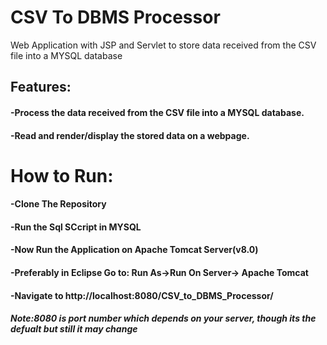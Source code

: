 # CSV To DBMS Processor
Web Application with JSP and Servlet  to store data received from the CSV file into a MYSQL database

## Features:

#### -Process the data received from the CSV file into a MYSQL database.

#### -Read and render/display the stored data on a webpage.

# How to Run:
#### -Clone The Repository
#### -Run  the Sql SCcript in MYSQL
#### -Now Run the Application on Apache Tomcat Server(v8.0)
#### -Preferably in Eclipse Go to: Run As->Run On Server-> Apache Tomcat
#### -Navigate to http://localhost:8080/CSV_to_DBMS_Processor/
#### *Note:8080 is port number which depends on your server, though its the defualt but still it may change*
